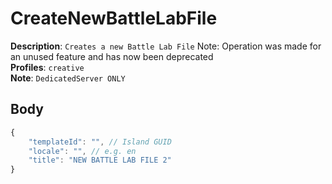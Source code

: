 # CreateNewBattleLabFile

**Description**: `Creates a new Battle Lab File`  Note: Operation was made for an unused feature and has now been deprecated \
**Profiles**: `creative` \
**Note**: `DedicatedServer ONLY`

## Body

```js
{
    "templateId": "", // Island GUID
    "locale": "", // e.g. en
    "title": "NEW BATTLE LAB FILE 2"
}
```
